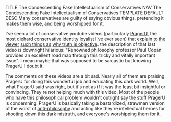 TITLE The Condescending Fake Intellectualism of Conservatives
NAV The Condescending Fake Intellectualism of Conservatives
TEMPLATE DEFAULT
DESC Many conservatives are guilty of saying obvious things, pretending it makes them wise, and being worshipped for it.

I've seen a lot of conservative youtube videos (particularly [PragerU](https://www.youtube.com/user/PragerUniversity), the most diehard conservative identity loyalist I've ever seen) that [explain to the viewer](https://www.youtube.com/watch?v=Rgd5fe3jPQA) [such things as](https://www.youtube.com/watch?v=fxcCNtnne3Q) [why truth is objective](https://www.youtube.com/watch?v=pMzhzqoQh8c). <span class="note">the description of that last video is downright hilarious: "Renowned philosophy professor Paul Copan provides an excellent road map through this tricky and vitally important issue". I mean maybe that was supposed to be sarcastic but knowing PragerU I doubt it.</span>

The comments on these videos are a bit sad. Nearly all of them are praising PragerU for doing this wonderful job and educating this dark world. Well, what PragerU said was right, but it's not as if it was the least bit insightful or convincing. They're not helping much with this video. Most of the people who have this philosophical problem wouldn't outright say the stuff PragerU is condemning. PragerU is basically taking a bastardized, strawman version of the worst of [anti-philosophy](/argument/philosophy) and acting like they're intellectual heroes for shooting down this dark mistruth, and everyone's worshipping them for it.
